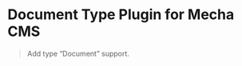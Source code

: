 Document Type Plugin for Mecha CMS
==================================

> Add type “Document” support.